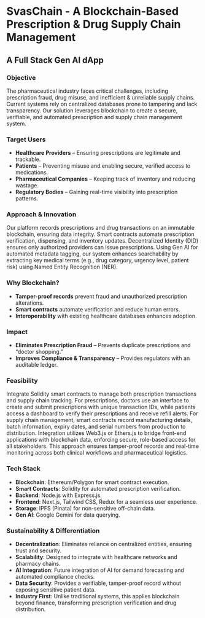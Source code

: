 # SvasChain - A Blockchain-Based Prescription & Drug Supply Chain Management

## A Full Stack Gen AI dApp

### Objective
The pharmaceutical industry faces critical challenges, including prescription fraud, drug misuse, and inefficient & unreliable supply chains. Current systems rely on centralized databases prone to tampering and lack transparency. Our solution leverages blockchain to create a secure, verifiable, and automated prescription and supply chain management system.

### Target Users
- **Healthcare Providers** – Ensuring prescriptions are legitimate and trackable.
- **Patients** – Preventing misuse and enabling secure, verified access to medications.
- **Pharmaceutical Companies** – Keeping track of inventory and reducing wastage.
- **Regulatory Bodies** – Gaining real-time visibility into prescription patterns.

### Approach & Innovation
Our platform records prescriptions and drug transactions on an immutable blockchain, ensuring data integrity. Smart contracts automate prescription verification, dispensing, and inventory updates. Decentralized Identity (DID) ensures only authorized providers can issue prescriptions. Using Gen AI for automated metadata tagging, our system enhances searchability by extracting key medical terms (e.g., drug category, urgency level, patient risk) using Named Entity Recognition (NER).

### Why Blockchain?
- **Tamper-proof records** prevent fraud and unauthorized prescription alterations.
- **Smart contracts** automate verification and reduce human errors.
- **Interoperability** with existing healthcare databases enhances adoption.

### Impact
- **Eliminates Prescription Fraud** – Prevents duplicate prescriptions and “doctor shopping.”
- **Improves Compliance & Transparency** – Provides regulators with an auditable ledger.

### Feasibility
Integrate Solidity smart contracts to manage both prescription transactions and supply chain tracking. For prescriptions, doctors use an interface to create and submit prescriptions with unique transaction IDs, while patients access a dashboard to verify their prescriptions and receive refill alerts. For supply chain management, smart contracts record manufacturing details, batch information, expiry dates, and serial numbers from production to distribution. Integration utilizes Web3.js or Ethers.js to bridge front-end applications with blockchain data, enforcing secure, role-based access for all stakeholders. This approach ensures tamper-proof records and real-time monitoring across both clinical workflows and pharmaceutical logistics.

### Tech Stack
- **Blockchain**: Ethereum/Polygon for smart contract execution.
- **Smart Contracts**: Solidity for automated prescription verification.
- **Backend**: Node.js with Express.js.
- **Frontend**: Next.js, Tailwind CSS, Redux for a seamless user experience.
- **Storage**: IPFS (Pinata) for non-sensitive off-chain data.
- **Gen AI**: Google Gemini for data querying.

### Sustainability & Differentiation
- **Decentralization**: Eliminates reliance on centralized entities, ensuring trust and security.
- **Scalability**: Designed to integrate with healthcare networks and pharmacy chains.
- **AI Integration**: Future integration of AI for demand forecasting and automated compliance checks.
- **Data Security**: Provides a verifiable, tamper-proof record without exposing sensitive patient data.
- **Industry First**: Unlike traditional systems, this applies blockchain beyond finance, transforming prescription verification and drug distribution.